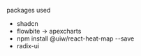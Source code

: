 packages used

- shadcn
- flowbite -> apexcharts
- npm install @uiw/react-heat-map --save
- radix-ui